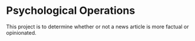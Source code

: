 # Psychological Operations
This project is to determine whether or not a news article is more factual or opinionated.
